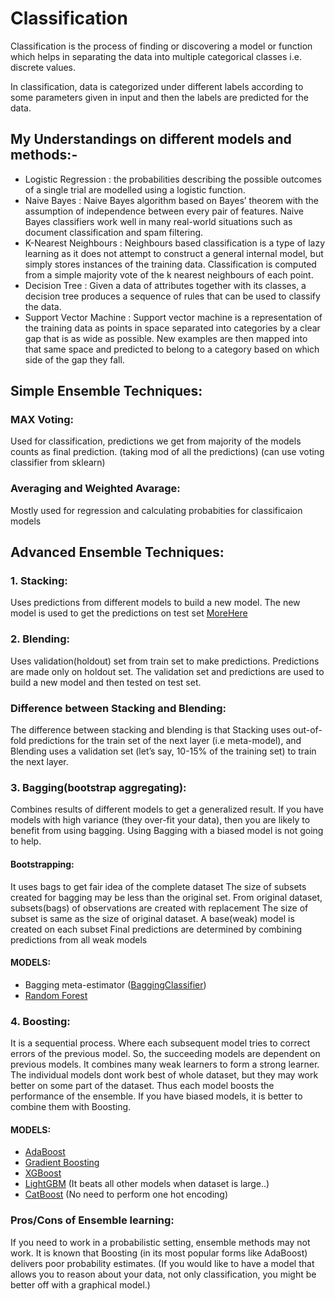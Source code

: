 # Classification
Classification is the process of finding or discovering a model or function which helps in separating the data into multiple categorical classes i.e. discrete values.

In classification, data is categorized under different labels according to some parameters given in input and then the labels are predicted for the data.

## My Understandings on different models and methods:-

* Logistic Regression : 
the probabilities describing the possible outcomes of a single trial are modelled using a logistic function.
* Naive Bayes :
Naive Bayes algorithm based on Bayes’ theorem with the assumption of independence between every pair of features. Naive Bayes classifiers work well in many real-world situations such as document classification and spam filtering.
* K-Nearest Neighbours :
Neighbours based classification is a type of lazy learning as it does not attempt to construct a general internal model, but simply stores instances of the training data. Classification is computed from a simple majority vote of the k nearest neighbours of each point.
* Decision Tree :
Given a data of attributes together with its classes, a decision tree produces a sequence of rules that can be used to classify the data.
* Support Vector Machine :
Support vector machine is a representation of the training data as points in space separated into categories by a clear gap that is as wide as possible. New examples are then mapped into that same space and predicted to belong to a category based on which side of the gap they fall.

## Simple Ensemble Techniques:
### MAX Voting: 
Used for classification, predictions we get from majority of the models counts as final prediction.
(taking mod of all the predictions) (can use voting classifier from sklearn)

### Averaging and Weighted Avarage:
Mostly used for regression and calculating probabities for classificaion models

## Advanced Ensemble Techniques:
### 1. Stacking:
Uses predictions from different models to build a new model. The new model is used to get the predictions on test set 
[MoreHere](https://machinelearningmastery.com/stacking-ensemble-machine-learning-with-python/)

### 2. Blending:
Uses validation(holdout) set from train set to make predictions. Predictions are made only on holdout set.
The validation set and predictions are used to build a new model and then tested on test set.

### Difference between Stacking and Blending:
The difference between stacking and blending is that Stacking uses out-of-fold predictions for the train set of the next layer (i.e meta-model), and Blending uses a validation set (let’s say, 10-15% of the training set) to train the next layer.

### 3. Bagging(bootstrap aggregating):
Combines results of different models to get a generalized result.
If you have models with high variance (they over-fit your data), then you are likely to benefit from using bagging. 
Using Bagging with a biased model is not going to help.

#### Bootstrapping:
It uses bags to get fair idea of the complete dataset
The size of subsets created for bagging may be less than the original set.
From original dataset, subsets(bags) of observations are created with replacement
The size of subset is same as the size of original dataset.
A base(weak) model is created on each subset
Final predictions are determined by combining predictions from all weak models

#### MODELS:
* Bagging meta-estimator ([BaggingClassifier](https://scikit-learn.org/stable/modules/generated/sklearn.ensemble.BaggingClassifier.html))
* [Random Forest](https://scikit-learn.org/stable/modules/generated/sklearn.ensemble.RandomForestClassifier.html)

### 4. Boosting:
It is a sequential process. Where each subsequent model tries to correct errors of the previous model.
So, the succeeding models are dependent on previous models.
It combines many weak learners to form a strong learner.
The individual models dont work best of whole dataset, but they may work better on some part of the dataset. Thus each model boosts the performance of the ensemble.
If you have biased models, it is better to combine them with Boosting.

#### MODELS:
* [AdaBoost](https://scikit-learn.org/stable/modules/generated/sklearn.ensemble.AdaBoostClassifier.html)
* [Gradient Boosting](https://scikit-learn.org/stable/modules/generated/sklearn.ensemble.GradientBoostingClassifier.html)
* [XGBoost](https://xgboost.readthedocs.io/en/latest/)
* [LightGBM](https://lightgbm.readthedocs.io/en/latest/) (It beats all other models when dataset is large..)
* [CatBoost](https://catboost.ai/docs/concepts/python-reference_parameters-list.html) (No need to perform one hot encoding)

### Pros/Cons of Ensemble learning:

If you need to work in a probabilistic setting, ensemble methods may not work. It is known that Boosting (in its most popular forms like AdaBoost) delivers poor probability estimates.
(If you would like to have a model that allows you to reason about your data, not only classification, you might be better off with a graphical model.)